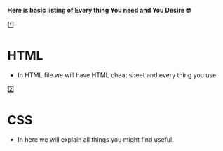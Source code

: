 **Here is basic listing of Every thing You need and You Desire 🤓**

1️⃣ <h1>HTML</h1>

- In HTML file we will have HTML cheat sheet and every thing you use

2️⃣ <h1>CSS</h1>

- In here we will explain all things you might find useful.
